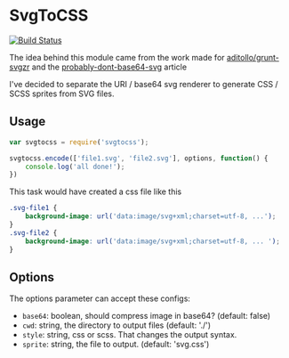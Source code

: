 # SvgToCSS

[![Build Status](https://travis-ci.org/kajyr/SvgToCSS.svg?branch=master)](https://travis-ci.org/kajyr/SvgToCSS)

The idea behind this module came from the work made for [aditollo/grunt-svgzr](https://github.com/aditollo/grunt-svgzr) and the [probably-dont-base64-svg](http://css-tricks.com/probably-dont-base64-svg/) article

I've decided to separate the URI / base64 svg renderer to generate CSS / SCSS sprites from SVG files.

## Usage
```javascript
var svgtocss = require('svgtocss');

svgtocss.encode(['file1.svg', 'file2.svg'], options, function() {
	console.log('all done!');
})
```

This task would have created a css file like this

```css
.svg-file1 {
	background-image: url('data:image/svg+xml;charset=utf-8, ...');
}
.svg-file2 {
	background-image: url('data:image/svg+xml;charset=utf-8, ... ');
}
```

## Options

The options parameter can accept these configs:
+ `base64`: boolean, should compress image in base64? (default: false)
+ `cwd`: string, the directory to output files (default: './')
+ `style`: string, css or scss. That changes the output syntax.
+ `sprite`: string, the file to output. (default: 'svg.css')
